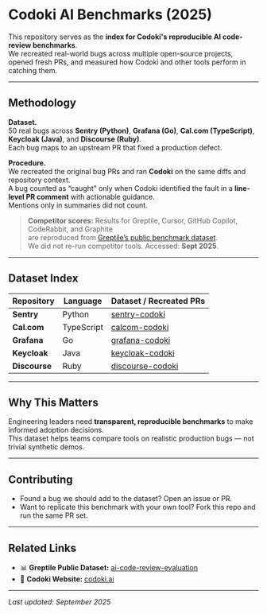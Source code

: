 # Codoki AI Benchmarks (2025)

This repository serves as the **index for Codoki's reproducible AI code-review benchmarks**.  
We recreated real-world bugs across multiple open-source projects, opened fresh PRs, and measured how Codoki and other tools perform in catching them.

---

## Methodology

**Dataset.**  
50 real bugs across **Sentry (Python)**, **Grafana (Go)**, **Cal.com (TypeScript)**, **Keycloak (Java)**, and **Discourse (Ruby)**.  
Each bug maps to an upstream PR that fixed a production defect.

**Procedure.**  
We recreated the original bug PRs and ran **Codoki** on the same diffs and repository context.  
A bug counted as “caught” only when Codoki identified the fault in a **line-level PR comment** with actionable guidance.  
Mentions only in summaries did not count.

> **Competitor scores:** Results for Greptile, Cursor, GitHub Copilot, CodeRabbit, and Graphite  
> are reproduced from [Greptile’s public benchmark dataset](https://github.com/orgs/ai-code-review-evaluation/repositories).  
> We did not re-run competitor tools. Accessed: **Sept 2025**.

---

## Dataset Index

| Repository  | Language   | Dataset / Recreated PRs |
|-------------|-----------|------------------------|
| **Sentry**    | Python     | [sentry-codoki](https://github.com/codoki-ai/sentry-codoki) |
| **Cal.com**   | TypeScript | [calcom-codoki](https://github.com/codoki-ai/calcom-codoki) |
| **Grafana**   | Go         | [grafana-codoki](https://github.com/codoki-ai/grafana-codoki) |
| **Keycloak**  | Java       | [keycloak-codoki](https://github.com/codoki-ai/keycloak-codoki) |
| **Discourse** | Ruby       | [discourse-codoki](https://github.com/codoki-ai/discourse-codoki) |

---

## Why This Matters

Engineering leaders need **transparent, reproducible benchmarks** to make informed adoption decisions.  
This dataset helps teams compare tools on realistic production bugs — not trivial synthetic demos.

---

## Contributing

- Found a bug we should add to the dataset? Open an issue or PR.
- Want to replicate this benchmark with your own tool? Fork this repo and run the same PR set.

---

## Related Links

- 📊 **Greptile Public Dataset:** [ai-code-review-evaluation](https://github.com/orgs/ai-code-review-evaluation/repositories)
- 🧪 **Codoki Website:** [codoki.ai](https://codoki.ai)

---

_Last updated: September 2025_
